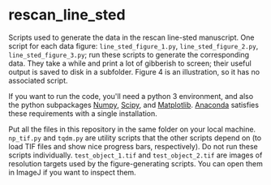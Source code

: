 # rescan_line_sted
Scripts used to generate the data in the rescan line-sted manuscript. One script for each data figure: `line_sted_figure_1.py`, `line_sted_figure_2.py`, `line_sted_figure_3.py`; run these scripts to generate the corresponding data. They take a while and print a lot of gibberish to screen; their useful output is saved to disk in a subfolder. Figure 4 is an illustration, so it has no associated script.

If you want to run the code, you'll need a python 3 environment, and also the python subpackages [Numpy](http://www.numpy.org/), [Scipy](https://www.scipy.org/), and [Matplotlib](http://matplotlib.org/). [Anaconda](https://www.continuum.io/downloads) satisfies these requirements with a single installation.

Put all the files in this repository in the same folder on your local machine. `np_tif.py` and `tqdm.py` are utility scripts that the other scripts depend on (to load TIF files and show nice progress bars, respectively). Do not run these scripts individually. `test_object_1.tif` and `test_object_2.tif` are images of resolution targets used by the figure-generating scripts. You can open them in ImageJ if you want to inspect them.
